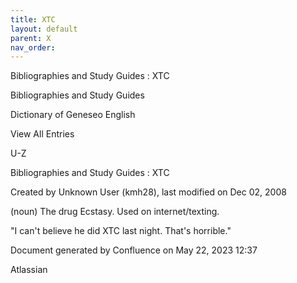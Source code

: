 ```yaml
---
title: XTC
layout: default
parent: X
nav_order:
---
```


Bibliographies and Study Guides : XTC

Bibliographies and Study Guides

Dictionary of Geneseo English

View All Entries

U-Z

Bibliographies and Study Guides : XTC

Created by  Unknown User (kmh28), last modified on Dec 02, 2008

(noun) The drug Ecstasy. Used on internet/texting.

&quot;I can't believe he did XTC last night. That's horrible.&quot; 

Document generated by Confluence on May 22, 2023 12:37

Atlassian
